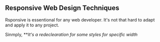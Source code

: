 ## Responsive Web Design Techniques

Rsponsive is essentional for any web developer. It's not that hard to adapt and apply it to any project.

Sinmply, ***It's a redeclearation for some styles for specific width*
